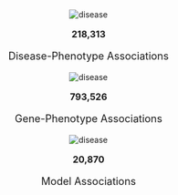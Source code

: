 <div class="home-page-section data-section">
  <div class="row">
    <div class="col-sm">
      <router-link
        to="/analytics"
        class="btn btn-link"
        role="button">
        <img
          class="icon"
          src="@/assets/img/icon-diseases.png"
          alt="disease">
      </router-link>
      <span class="network-name">
          <p class="amount">218,313</p>
          <p class="text">Disease-Phenotype Associations</p>
      </span>
    </div>
    <div class="col-sm">
      <router-link
        to="/analytics"
        class="btn btn-link"
        role="button">
        <img
          class="icon"
          src="@/assets/img/icon-genes.png"
          alt="disease">
      </router-link>
      <span class="network-name">
      <p class="amount">793,526</p>
      <p class="text">Gene-Phenotype Associations</p>
    </div>
    <div class="col-sm">
      <router-link
        to="/analytics"
        class="btn btn-link"
        role="button">
        <img
          class="icon"
          src="@/assets/img/icon-models.png"
          alt="disease">
      </router-link>
      <span class="network-name">
      <p class="amount">20,870</p>
      <p class="text">Model Associations</p>
    </div>
  </div>
</div>


<style lang="scss">
@import "~@/style/variables";
@import "~@/style/home-page";

.data-section {
  padding-top: 50px;
  padding-bottom: 50px;
  background: $home-section-dark-bg;
  text-align: center;
  
  .icon {
    max-height: 50px;
  }
  
  .network-name {
    .amount {
        font-weight: bold;
        font-size: 16px;
        margin-bottom: 0;
    }
    
    .text {
        font-size: 18px;
    }
  }
}
</style>
